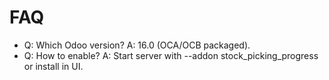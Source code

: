 # FAQ

- Q: Which Odoo version? A: 16.0 (OCA/OCB packaged).
- Q: How to enable? A: Start server with --addon stock_picking_progress or install in UI.
